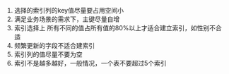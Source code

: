 1. 选择的索引列的key值尽量要占用空间小
2. 满足业务场景的需求下，主键尽量自增
3. 索引选择上 所有不同的值占所有值的80%以上才适合建立索引，如性别不合适
4. 频繁更新的字段不适合建索引
5. 索引列的值尽量不要为空
6. 索引不是越多越好，一般情况，一个表不要超过5个索引